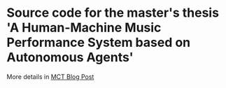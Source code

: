 # Source code for the master's thesis 'A Human-Machine Music Performance System based on Autonomous Agents'

More details in [MCT Blog Post](https://mct-master.github.io/masters-thesis/2022/05/15/pedropl-human-machine-impro.html)
